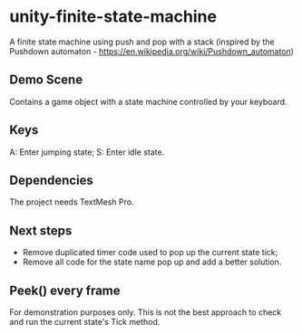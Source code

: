 # unity-finite-state-machine

A finite state machine using push and pop with a stack (inspired by the Pushdown automaton - https://en.wikipedia.org/wiki/Pushdown_automaton)

## Demo Scene
Contains a game object with a state machine controlled by your keyboard.

## Keys
A: Enter jumping state;
S: Enter idle state.

## Dependencies
The project needs TextMesh Pro.

## Next steps
- Remove duplicated timer code used to pop up the current state tick;
- Remove all code for the state name pop up and add a better solution.

## Peek() every frame
For demonstration purposes only. This is not the best approach to check and run the current state's Tick method.

